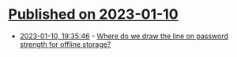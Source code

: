 # [Published on 2023-01-10](index.md)

* [2023-01-10, 19:35:46](https://lobste.rs/s/wlq6nm/where_do_we_draw_line_on_password_strength) - [Where do we draw the line on password strength for offline storage?](https://lobste.rs/s/wlq6nm/where_do_we_draw_line_on_password_strength)

